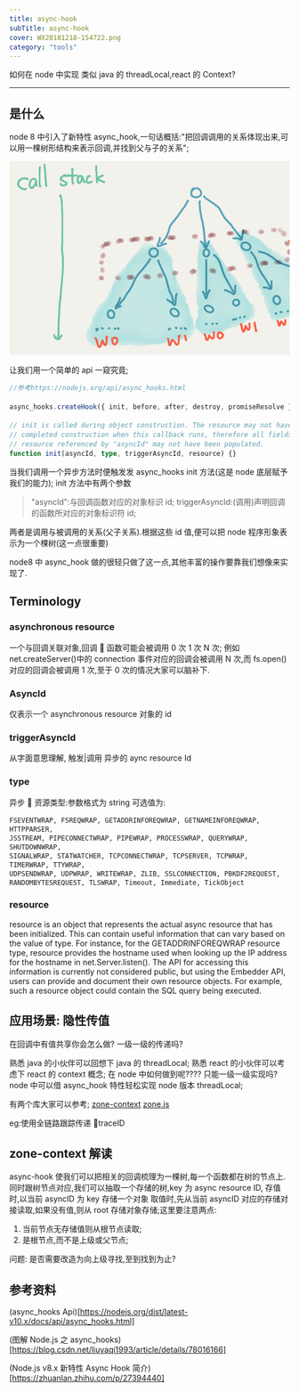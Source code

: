 ```yaml
---
title: async-hook
subTitle: async-hook
cover: WX20181218-154722.png
category: "tools"
---
```


如何在 node 中实现 类似 java 的 threadLocal,react 的 Context?

---

## 是什么

node 8 中引入了新特性 async_hook,一句话概括:"把回调调用的关系体现出来,可以用一棵树形结构来表示回调,并找到父与子的关系";

![调用树](WX20181218-142216.png)

让我们用一个简单的 api 一窥究竟;

```typescript
//参考https://nodejs.org/api/async_hooks.html

async_hooks.createHook({ init, before, after, destroy, promiseResolve });

// init is called during object construction. The resource may not have
// completed construction when this callback runs, therefore all fields of the
// resource referenced by "asyncId" may not have been populated.
function init(asyncId, type, triggerAsyncId, resource) {}
```

当我们调用一个异步方法时便触发发 async_hooks init 方法(这是 node 底层赋予我们的能力);
init 方法中有两个参数

> "asyncId":与回调函数对应的对象标识 id;
> triggerAsyncId:(调用)声明回调的函数所对应的对象标识符 id;

两者是调用与被调用的关系(父子关系).根据这些 id 值,便可以把 node 程序形象表示为一个棵树(这一点很重要)

node8 中 async_hook 做的很轻只做了这一点,其他丰富的操作要靠我们想像来实现了.

## Terminology

### asynchronous resource

一个与回调关联对象,回调  函数可能会被调用 0 次 1 次 N 次;
例如 net.createServer()中的 connection 事件对应的回调会被调用 N 次,而 fs.open()对应的回调会被调用 1 次,至于 0 次的情况大家可以脑补下.

### AsyncId

仅表示一个 asynchronous resource 对象的 id

### triggerAsyncId

从字面意思理解, 触发|调用 异步的 aync resource Id

### type

异步  资源类型:参数格式为 string 可选值为:

```string
FSEVENTWRAP, FSREQWRAP, GETADDRINFOREQWRAP, GETNAMEINFOREQWRAP, HTTPPARSER,
JSSTREAM, PIPECONNECTWRAP, PIPEWRAP, PROCESSWRAP, QUERYWRAP, SHUTDOWNWRAP,
SIGNALWRAP, STATWATCHER, TCPCONNECTWRAP, TCPSERVER, TCPWRAP, TIMERWRAP, TTYWRAP,
UDPSENDWRAP, UDPWRAP, WRITEWRAP, ZLIB, SSLCONNECTION, PBKDF2REQUEST,
RANDOMBYTESREQUEST, TLSWRAP, Timeout, Immediate, TickObject
```

### resource

resource is an object that represents the actual async resource that has been initialized. This can contain useful information that can vary based on the value of type. For instance, for the GETADDRINFOREQWRAP resource type, resource provides the hostname used when looking up the IP address for the hostname in net.Server.listen(). The API for accessing this information is currently not considered public, but using the Embedder API, users can provide and document their own resource objects. For example, such a resource object could contain the SQL query being executed.

## 应用场景: 隐性传值

在回调中有值共享你会怎么做? 一级一级的传递吗?

熟悉 java 的小伙伴可以回想下 java 的 threadLocal;
熟悉 react 的小伙伴可以考虑下 react 的 context 概念;
在 node 中如何做到呢???? 只能一级一级实现吗?node 中可以借 async_hook 特性轻松实现 node 版本 threadLocal;

有两个库大家可以参考;
[zone-context](https://www.npmjs.com/package/zone-context)
[zone.js](https://github.com/angular/zone.js/)

eg:使用全链路跟踪传递 traceID

## zone-context 解读

async-hook 使我们可以把相关的回调梳理为一棵树,每一个函数都在树的节点上.同时跟树节点对应,我们可以抽取一个存储的树,key 为 async resource ID,
存值时,以当前 asyncID 为 key 存储一个对象
取值时,先从当前 asyncID 对应的存储对接读取,如果没有值,则从 root 存储对象存储;这里要注意两点:

1. 当前节点无存储值则从根节点读取;
2. 是根节点,而不是上级或父节点;

问题: 是否需要改造为向上级寻找,至到找到为止?

## 参考资料

(async_hooks Api)[https://nodejs.org/dist/latest-v10.x/docs/api/async_hooks.html]

(图解 Node.js 之 async_hooks)[https://blog.csdn.net/liuyaqi1993/article/details/78016166]

(Node.js v8.x 新特性 Async Hook 简介)[https://zhuanlan.zhihu.com/p/27394440]
